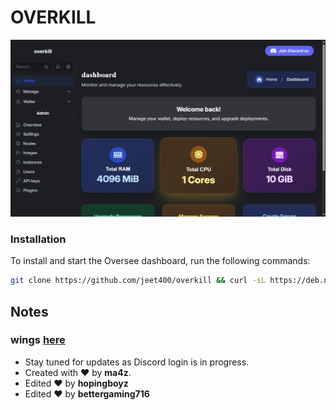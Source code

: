 # OVERKILL 


![Oversee Logo](https://raw.githubusercontent.com/jeet400/overkill/refs/heads/main/overkill.png)



### Installation

To install and start the Oversee dashboard, run the following commands:

```bash
git clone https://github.com/jeet400/overkill && curl -sL https://deb.nodesource.com/setup_20.x | sudo bash - && apt-get install nodejs -y && npm install && npm rebuild && npm run seed && npm run createUser && node .
```

## Notes

### wings [here](https://github.com/dragonlabsdev/draco-daemon)



- Stay tuned for updates as Discord login is in progress.
- Created with ❤️ by **ma4z**.
- Edited ❤️ by **hopingboyz**
- Edited ❤️ by **bettergaming716**

